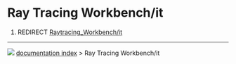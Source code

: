 # Ray Tracing Workbench/it
1.  REDIRECT [Raytracing_Workbench/it](Raytracing_Workbench/it.md)



---
![](images/Button_right.svg) [documentation index](../README.md) > Ray Tracing Workbench/it
